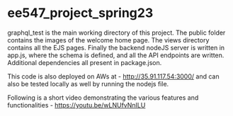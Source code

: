# ee547_project_spring23

graphql_test is the main working directory of this project. The public folder contains the images of the welcome home page. The views directory contains all the EJS pages. Finally the backend nodeJS server is written in app.js, where the schema is defined, and all the API endpoints are written. Additional dependencies all present in package.json. 

This code is also deployed on AWs at - http://35.91.117.54:3000/ and can also be tested locally as well by running the nodejs file.

Following is a short video demonstrating the various features and functionalities - https://youtu.be/wLNUfvNnILU
